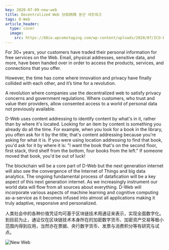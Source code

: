 ```yaml
---
key: 2020-07-09-new-web
title: Decentralized Web 分权网络 분산 네트워크
tags: D-Web
article_header:
  type: cover
  image:
    src: https://88io.wpcomstaging.com/wp-content/uploads/2020/07/ICO-Disruption-or-Deception.jpg
---
```


For 30+ years, your customers have traded their personal information for free services on the Web. Email, physical addresses, sensitive data, and more, have been handed over in order to access the products, services, and connections that you offer.

However, the time has come where innovation and privacy have finally collided with each other, and it’s time for a revolution.

A revolution where companies use the decentralized web to satisfy privacy concerns and government regulations. Where customers, who trust and value their providers, allow consented access to a world of personal data not previously available.

D-Web uses content addressing to identify content by what's in it, rather than by where it's located. Looking for an item by content is something you already do all the time. For example, when you look for a book in the library, you often ask for it by the title; that's content addressing because you're asking for what it is. If you were using location addressing to find that book, you'd ask for it by where it is: "I want the book that's on the second floor, first stack, third shelf from the bottom, four books from the left." If someone moved that book, you'd be out of luck!

The blockchain will be a core part of D-Web but the next generation internet will also see the convergence of the Internet of Things and big data analytics. The ongoing fundamental process of datafication will be a key aspect of this next generation internet. As we increasingly instrument our world data will flow from all sources about everything. D-Web will incorporate various aspects of machine learning and cognitive computing as-a-service as it becomes infused into almost all applications making it truly adaptive, responsive and personalized.

人类社会中的各种价值凭证均可基于区块链技术用通证来表示，实现全面数字化。到目前为止，通证仅在区块链技术本身所在的加密数字货币、加密资产交易等极小范围内得到应用，当然亦在票据、央行数字货币、发票与消费积分等有研究与试点。

![New Web](https://88io.wpcomstaging.com/wp-content/uploads/2020/07/2D8CDAA4-854C-47BD-B9A6-EB180DFF5432.png)

<!--more-->
